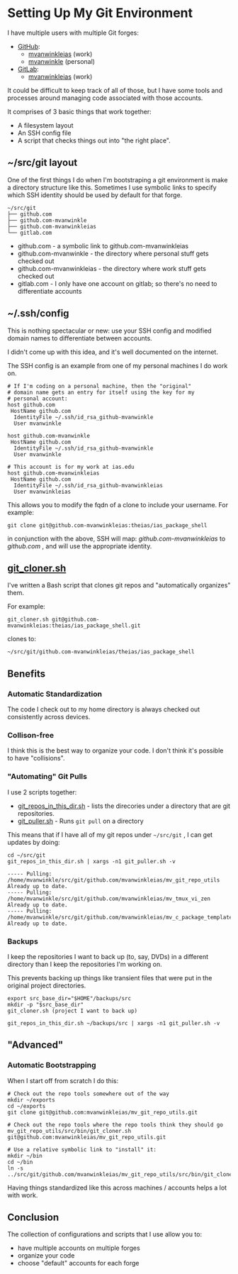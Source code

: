 # Setting Up My Git Environment

I have multiple users with multiple Git forges:

* [GitHub](https://github.com):
	* [mvanwinkleias](https://github.com/mvanwinkleias) (work)
	* [mvanwinkle](https://github.com/mvanwinkle) (personal)
* [GitLab](https://gitlab.com):
	* [mvanwinkleias](https://gitlab.com/mvanwinkleias) (work)

It could be difficult to keep track of all of those, but
I have some tools and processes around managing code associated
with those accounts.

It comprises of 3 basic things that work together:

* A filesystem layout
* An SSH config file
* A script that checks things out into "the right place".

## ~/src/git layout

One of the first things I do when I'm bootstraping a git environment
is make a directory structure like this.  Sometimes I use symbolic
links to specify which SSH identity should be used by default for
that forge.

```
~/src/git
├── github.com 
├── github.com-mvanwinkle
├── github.com-mvanwinkleias
└── gitlab.com
```

* github.com - a symbolic link to github.com-mvanwinkleias 
* github.com-mvanwinkle - the directory where personal stuff gets checked out
* github.com-mvanwinkleias - the directory where work stuff gets checked out
* gitlab.com - I only have one account on gitlab; so there's no need to differentiate accounts

## ~/.ssh/config

This is nothing spectacular or new: use your SSH config
and modified domain names to differentiate between accounts.

I didn't come up with this idea, and it's well documented on the internet.

The SSH config is an example from one of my personal machines I do work on.

```
# If I'm coding on a personal machine, then the "original"
# domain name gets an entry for itself using the key for my
# personal account:
host github.com
 HostName github.com
  IdentityFile ~/.ssh/id_rsa_github-mvanwinkle
  User mvanwinkle

host github.com-mvanwinkle
 HostName github.com
  IdentityFile ~/.ssh/id_rsa_github-mvanwinkle
  User mvanwinkle

# This account is for my work at ias.edu
host github.com-mvanwinkleias
 HostName github.com
  IdentityFile ~/.ssh/id_rsa_github-mvanwinkleias
  User mvanwinkleias

```

This allows you to modify the fqdn of a clone to include your username.
For example:

```
git clone git@github.com-mvanwinkleias:theias/ias_package_shell
```
in conjunction with the above, SSH will map: *github.com-mvanwinkleias*
to *github.com* , and will use the appropriate identity.

## [git_cloner.sh](https://github.com/mvanwinkleias/mv_git_repo_utils/blob/master/src/bin/git_cloner.sh)

I've written a Bash script that clones git repos and "automatically organizes"
them.

For example:
```
git_cloner.sh git@github.com-mvanwinkleias:theias/ias_package_shell.git
```

clones to:

```
~/src/git/github.com-mvanwinkleias/theias/ias_package_shell
```

## Benefits

### Automatic Standardization

The code I check out to my home directory is always checked out
consistently across devices.

### Collison-free

I think this is the best way to organize your code.  I don't think
it's possible to have "collisions".

### "Automating" Git Pulls

I use 2 scripts together:

* [git_repos_in_this_dir.sh](https://github.com/mvanwinkleias/mv_git_repo_utils/blob/master/src/bin/git_repos_in_this_dir.sh) - lists the direcories under a directory that are git repositories.
* [git_puller.sh](https://github.com/mvanwinkleias/mv_git_repo_utils/blob/master/src/bin/git_puller.sh) - Runs ```git pull``` on a directory

This means that if I have all of my git repos under ```~/src/git``` , I can get updates by doing:

```
cd ~/src/git
git_repos_in_this_dir.sh | xargs -n1 git_puller.sh -v
```

```
----- Pulling: /home/mvanwinkle/src/git/github.com/mvanwinkleias/mv_git_repo_utils
Already up to date.
----- Pulling: /home/mvanwinkle/src/git/github.com/mvanwinkleias/mv_tmux_vi_zen
Already up to date.
----- Pulling: /home/mvanwinkle/src/git/github.com/mvanwinkleias/mv_c_package_template_test
Already up to date.
```

### Backups

I keep the repositories I want to back up (to, say, DVDs) in a different
directory than I keep the repositories I'm working on.

This prevents backing up things like transient files that were put
in the original project directories.

```
export src_base_dir="$HOME"/backups/src
mkdir -p "$src_base_dir"
git_cloner.sh (project I want to back up)
```


```
git_repos_in_this_dir.sh ~/backups/src | xargs -n1 git_puller.sh -v
```

## "Advanced"

### Automatic Bootstrapping

When I start off from scratch I do this:

```
# Check out the repo tools somewhere out of the way
mkdir ~/exports
cd ~/exports
git clone git@github.com:mvanwinkleias/mv_git_repo_utils.git

# Check out the repo tools where the repo tools think they should go
mv_git_repo_utils/src/bin/git_cloner.sh git@github.com:mvanwinkleias/mv_git_repo_utils.git

# Use a relative symbolic link to "install" it:
mkdir ~/bin
cd ~/bin
ln -s ../src/git/github.com/mvanwinkleias/mv_git_repo_utils/src/bin/git_cloner.sh
```

Having things standardized like this across machines / accounts helps a lot with work.


## Conclusion

The collection of configurations and scripts that I use allow
you to:

* have multiple accounts on multiple forges
* organize your code
* choose "default" accounts for each forge


